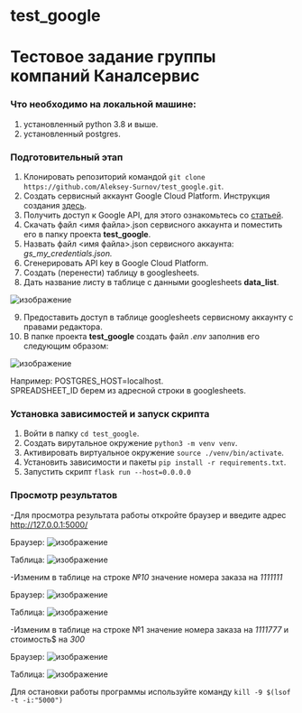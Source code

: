 # test_google
# Тестовое задание группы компаний Каналсервис

### Что необходимо на локальной машине:
1. установленный python 3.8 и выше.
2. установленный postgres.

### Подготовительный этап
1. Клонировать репозиторий командой ```git clone https://github.com/Aleksey-Surnov/test_google.git```.
2. Создать сервисный аккаунт Google Cloud Platform. Инструкция создания [здесь](https://support.google.com/a/answer/7378726?hl=ru).
3. Получить доступ к Google API, для этого ознакомьтесь со [статьей](https://habr.com/ru/articles/575160/).
4. Cкачать файл <имя файла>.json сервисного аккаунта и поместить его в папку проекта **test_google**.
5. Назвать файл <имя файла>.json сервисного аккаунта: *gs_my_credentials.json.*
6. Сгенерировать API key в Google Cloud Platform.
7. Создать (перенести) таблицу в googlesheets.
8. Дать название листу в таблице с данными googlesheets **data_list**. 

![изображение](https://user-images.githubusercontent.com/55957778/230509788-3891ccab-d530-4de6-9d52-f730b0910712.png)

9. Предоставить доступ в таблице googlesheets сервисному аккаунту c правами редактора. 
10. В папке проекта **test_google** создать файл *.env* заполнив его следующим образом:  

![изображение](https://user-images.githubusercontent.com/55957778/230509062-e4322b89-ccb8-4ffc-b77f-2deac9bf6d93.png)


Например: POSTGRES_HOST=localhost. \
SPREADSHEET_ID берем из адресной строки в googlesheets.

### Установка зависимостей и запуск скрипта
1. Войти в папку ```cd test_google```.
2. Создать вирутальное окружение ```python3 -m venv venv```.
3. Активировать виртуальное окружение ```source ./venv/bin/activate```.
4. Установить зависимости и пакеты ```pip install -r requirements.txt```.
5. Запустить скрипт ```flask run --host=0.0.0.0```

### Просмотр результатов
-Для просмотра результата работы откройте браузер и введите адрес http://127.0.0.1:5000/

Браузер:
![изображение](https://user-images.githubusercontent.com/55957778/230505491-208f4b87-7f76-4149-9c40-9f73eef730d7.png)

Таблица:
![изображение](https://user-images.githubusercontent.com/55957778/230505750-4571b796-f4f1-483b-9fdd-c3730f2d4afa.png)


-Изменим в таблице на строке _№10_ значение номера заказа на _1111111_

Браузер:
![изображение](https://user-images.githubusercontent.com/55957778/230556376-23f60516-bcc4-4def-958c-08f0e9b0004f.png)

Таблица:
![изображение](https://user-images.githubusercontent.com/55957778/230506122-77ea21f5-3627-49d0-84b1-143fdc5f9b10.png)


-Изменим в таблице на строке №1 значение номера заказа на _1111777_ и стоимость$ на _300_

Браузер:
![изображение](https://user-images.githubusercontent.com/55957778/230556289-9a73ecdd-06bd-4d72-9f7b-a6c2600fe87e.png)

Таблица:
![изображение](https://user-images.githubusercontent.com/55957778/230507085-d0f73d9a-e218-4cf3-93c9-8242bdc7c679.png)




Для остановки работы программы используйте команду ```kill -9 $(lsof -t -i:"5000")```

